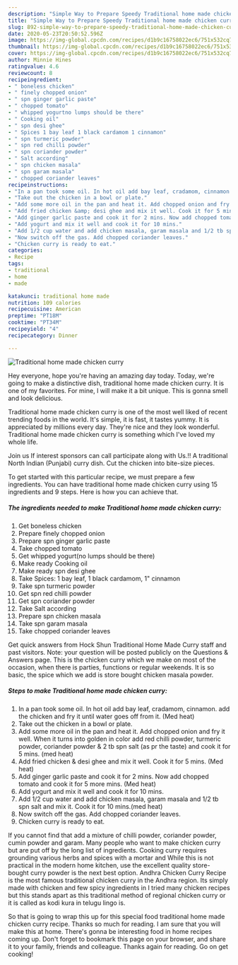 ```yaml
---
description: "Simple Way to Prepare Speedy Traditional home made chicken curry"
title: "Simple Way to Prepare Speedy Traditional home made chicken curry"
slug: 892-simple-way-to-prepare-speedy-traditional-home-made-chicken-curry
date: 2020-05-23T20:50:52.596Z
image: https://img-global.cpcdn.com/recipes/d1b9c16758022ec6/751x532cq70/traditional-home-made-chicken-curry-recipe-main-photo.jpg
thumbnail: https://img-global.cpcdn.com/recipes/d1b9c16758022ec6/751x532cq70/traditional-home-made-chicken-curry-recipe-main-photo.jpg
cover: https://img-global.cpcdn.com/recipes/d1b9c16758022ec6/751x532cq70/traditional-home-made-chicken-curry-recipe-main-photo.jpg
author: Minnie Hines
ratingvalue: 4.6
reviewcount: 8
recipeingredient:
- " boneless chicken"
- " finely chopped onion"
- " spn ginger garlic paste"
- " chopped tomato"
- " whipped yogurtno lumps should be there"
- " Cooking oil"
- " spn desi ghee"
- " Spices 1 bay leaf 1 black cardamom 1 cinnamon"
- " spn turmeric powder"
- " spn red chilli powder"
- " spn coriander powder"
- " Salt according"
- " spn chicken masala"
- " spn garam masala"
- " chopped coriander leaves"
recipeinstructions:
- "In a pan took some oil. In hot oil add bay leaf, cradamom, cinnamon. add the chicken and fry it until water goes off from it. (Med heat)"
- "Take out the chicken in a bowl or plate."
- "Add some more oil in the pan and heat it. Add chopped onion and fry it well. When it turns into golden in color add red chilli powder, turmeric powder, coriander powder &amp; 2 tb spn salt (as pr the taste) and cook it for 5 mins. (med heat)"
- "Add fried chicken &amp; desi ghee and mix it well. Cook it for 5 mins. (Med heat)"
- "Add ginger garlic paste and cook it for 2 mins. Now add chopped tomato and cook it for 5 more mins. (Med heat)"
- "Add yogurt and mix it well and cook it for 10 mins."
- "Add 1/2 cup water and add chicken masala, garam masala and 1/2 tb spn salt and mix it. Cook it for 10 mins.(med heat)"
- "Now switch off the gas. Add chopped coriander leaves."
- "Chicken curry is ready to eat."
categories:
- Recipe
tags:
- traditional
- home
- made

katakunci: traditional home made 
nutrition: 109 calories
recipecuisine: American
preptime: "PT18M"
cooktime: "PT34M"
recipeyield: "4"
recipecategory: Dinner

---
```



![Traditional home made chicken curry](https://img-global.cpcdn.com/recipes/d1b9c16758022ec6/751x532cq70/traditional-home-made-chicken-curry-recipe-main-photo.jpg)

Hey everyone, hope you're having an amazing day today. Today, we're going to make a distinctive dish, traditional home made chicken curry. It is one of my favorites. For mine, I will make it a bit unique. This is gonna smell and look delicious.

Traditional home made chicken curry is one of the most well liked of recent trending foods in the world. It's simple, it is fast, it tastes yummy. It is appreciated by millions every day. They're nice and they look wonderful. Traditional home made chicken curry is something which I've loved my whole life.

Join us If interest sponsors can call participate along with Us.!! A traditional North Indian (Punjabi) curry dish. Cut the chicken into bite-size pieces.


To get started with this particular recipe, we must prepare a few ingredients. You can have traditional home made chicken curry using 15 ingredients and 9 steps. Here is how you can achieve that.

<!--inarticleads1-->

##### The ingredients needed to make Traditional home made chicken curry:

1. Get  boneless chicken
1. Prepare  finely chopped onion
1. Prepare  spn ginger garlic paste
1. Take  chopped tomato
1. Get  whipped yogurt(no lumps should be there)
1. Make ready  Cooking oil
1. Make ready  spn desi ghee
1. Take  Spices: 1 bay leaf, 1 black cardamom, 1&#34; cinnamon
1. Take  spn turmeric powder
1. Get  spn red chilli powder
1. Get  spn coriander powder
1. Take  Salt according
1. Prepare  spn chicken masala
1. Take  spn garam masala
1. Take  chopped coriander leaves


Get quick answers from Hock Shun Traditional Home Made Curry staff and past visitors. Note: your question will be posted publicly on the Questions &amp; Answers page. This is the chicken curry which we make on most of the occasion, when there is parties, functions or regular weekends. It is so basic, the spice which we add is store bought chicken masala powder. 

<!--inarticleads2-->

##### Steps to make Traditional home made chicken curry:

1. In a pan took some oil. In hot oil add bay leaf, cradamom, cinnamon. add the chicken and fry it until water goes off from it. (Med heat)
1. Take out the chicken in a bowl or plate.
1. Add some more oil in the pan and heat it. Add chopped onion and fry it well. When it turns into golden in color add red chilli powder, turmeric powder, coriander powder &amp; 2 tb spn salt (as pr the taste) and cook it for 5 mins. (med heat)
1. Add fried chicken &amp; desi ghee and mix it well. Cook it for 5 mins. (Med heat)
1. Add ginger garlic paste and cook it for 2 mins. Now add chopped tomato and cook it for 5 more mins. (Med heat)
1. Add yogurt and mix it well and cook it for 10 mins.
1. Add 1/2 cup water and add chicken masala, garam masala and 1/2 tb spn salt and mix it. Cook it for 10 mins.(med heat)
1. Now switch off the gas. Add chopped coriander leaves.
1. Chicken curry is ready to eat.


If you cannot find that add a mixture of chilli powder, coriander powder, cumin powder and garam. Many people who want to make chicken curry but are put off by the long list of ingredients. Cooking curry requires grounding various herbs and spices with a mortar and While this is not practical in the modern home kitchen, use the excellent quality store-bought curry powder is the next best option. Andhra Chicken Curry Recipe is the most famous traditional chicken curry in the Andhra region. Its simply made with chicken and few spicy ingredients in I tried many chicken recipes but this stands apart as this traditional method of regional chicken curry or it is called as kodi kura in telugu lingo is. 

So that is going to wrap this up for this special food traditional home made chicken curry recipe. Thanks so much for reading. I am sure that you will make this at home. There's gonna be interesting food in home recipes coming up. Don't forget to bookmark this page on your browser, and share it to your family, friends and colleague. Thanks again for reading. Go on get cooking!
